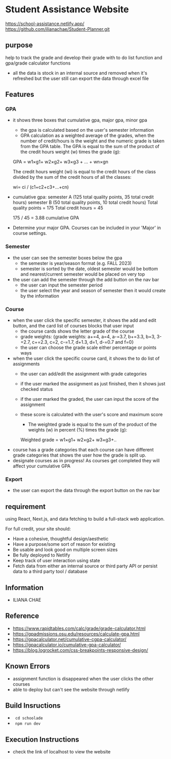 # Student Assistance Website

https://school-assistance.netlify.app/
https://github.com/ilianachae/Student-Planner.git

## purpose

help to track the grade and develop their grade with to do list function and gpa/grade calculator functions

* all the data is stock in an internal source and removed when it's refreshed but the user still can export the data through excel file


## Features

### GPA

* it shows three boxes that cumulative gpa, major gpa, minor gpa
    - the gpa is calculated based on the user's semester information
    - GPA calculation as a weighted average of the grades, when the number of credit/hours is the weight and the numeric grade is taken from the GPA table.
    The GPA is equal to the sum of the product of the credit hours weight (w) times the grade (g):
    
    GPA = w1×g1+ w2×g2+ w3×g3 + ... + wn×gn
    
    The credit hours weight (wi) is equal to the credit hours of the class divided by the sum of the credit hours of all the classes:
    
    wi= ci / (c1+c2+c3+...+cn)

* cumulative gpa:
    semester A (125 total quality points, 35 total credit hours)
    semester B (50 total quality points, 10 total credit hours)
    Total quality points = 175
    Total credit hours = 45

    175 / 45 = 3.88 cumulative GPA
* Determine your major GPA. Courses can be included in your 'Major' in course settings.

### Semester

* the user can see the semester boxes below the gpa
    - the semester is year/season format (e.g. FALL 2023)
    - semester is sorted by the date, oldest semester would be bottom and nearest/current semester would be placed on very top
* the user can add the semester through the add button on the nav bar
    - the user can input the semester period
    - the user select the year and season of semester then it would create by the information

### Course

* when the user click the specific semester, it shows the add and edit button, and the card list of courses blocks that user input
    - the course cards shows the letter grade of the course
    - grade weights: {grade weights: a+=4, a=4, a-=3.7, b+=3.3, b=3, 3-=2.7, c+=2.3, c=2, c-=1.7, d+1.3, d=1, d-=0.7 and f=0}
    - the user can choose the grade scale either percentage or points ways
* when the user click the specific course card, it shows the to do list of assignments
    - the user can add/edit the assignment with grade categories
    - if the user marked the assignment as just finished, then it shows just checked status
    - if the user marked the graded, the user can input the score of the assignment
    - these score is calculated with the user's score and maximum score
        - The weighted grade is equal to the sum of the product of the weights (w) in percent (%) times the grade (g):
        
        Weighted grade = w1×g1+ w2×g2+ w3×g3+..
* course has a grade categories that each course can have different grade categories that shows the user how the grade is split up.
* designate courses as in progress! As courses get completed they will affect your cumulative GPA

### Export

* the user can export the data through the export button on the nav bar

## requirement

using React, Next.js, and data fetching to build a full-stack web application.

For full credit, your site should: 
- Have a cohesive, thoughtful design/aesthetic
- Have a purpose/some sort of reason for existing
- Be usable and look good on multiple screen sizes
- Be fully deployed to Netlify
- Keep track of user interaction using state 
- Fetch data from either an internal source or third party API or persist data to a third party tool / database

## Information

* ILIANA CHAE

## Reference

* https://www.rapidtables.com/calc/grade/grade-calculator.html
* https://gpadmissions.osu.edu/resources/calculate-gpa.html
* https://gpacalculator.net/cumulative-cgpa-calculator/
* https://gpacalculator.io/cumulative-gpa-calculator/
* https://blog.logrocket.com/css-breakpoints-responsive-design/

## Known Errors

* assignment function is disappeared when the user clicks the other courses
* able to deploy but can't see the website through netlify

## Build Insructions

* <code> cd schoolade </code>
* <code> npm run dev </code>

## Execution Instructions

* check the link of localhost to view the website